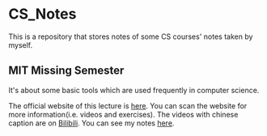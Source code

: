 # CS_Notes
This is a repository that stores notes of some CS courses' notes taken by myself.

## MIT Missing Semester
It's about some basic tools which are used frequently in computer science. 

The official website of this lecture is [here](https://missing.csail.mit.edu). You can scan the website for more information(i.e. videos and exercises). The videos with chinese caption are on [Bilibili](https://www.bilibili.com/video/BV1Eo4y1d7KZ/?spm_id_from=333.337.search-card.all.click).
You can see my notes [here]().

